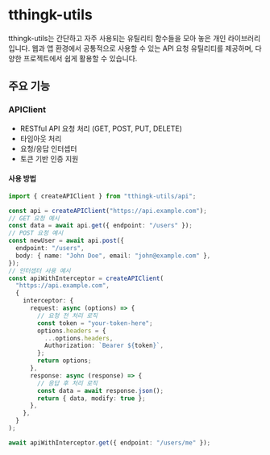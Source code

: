 # tthingk-utils

tthingk-utils는 간단하고 자주 사용되는 유틸리티 함수들을 모아 놓은 개인 라이브러리입니다. 웹과 앱 환경에서 공통적으로 사용할 수 있는 API 요청 유틸리티를 제공하며, 다양한 프로젝트에서 쉽게 활용할 수 있습니다.

## 주요 기능

### APIClient

- RESTful API 요청 처리 (GET, POST, PUT, DELETE)
- 타임아웃 처리
- 요청/응답 인터셉터
- 토큰 기반 인증 지원

#### 사용 방법

```ts
import { createAPIClient } from "tthingk-utils/api";

const api = createAPIClient("https://api.example.com");
// GET 요청 예시
const data = await api.get({ endpoint: "/users" });
// POST 요청 예시
const newUser = await api.post({
  endpoint: "/users",
  body: { name: "John Doe", email: "john@example.com" },
});
// 인터셉터 사용 예시
const apiWithInterceptor = createAPIClient(
  "https://api.example.com",
  {
    interceptor: {
      request: async (options) => {
        // 요청 전 처리 로직
        const token = "your-token-here";
        options.headers = {
          ...options.headers,
          Authorization: `Bearer ${token}`,
        };
        return options;
      },
      response: async (response) => {
        // 응답 후 처리 로직
        const data = await response.json();
        return { data, modify: true };
      },
    },
  }
);

await apiWithInterceptor.get({ endpoint: "/users/me" });
```
